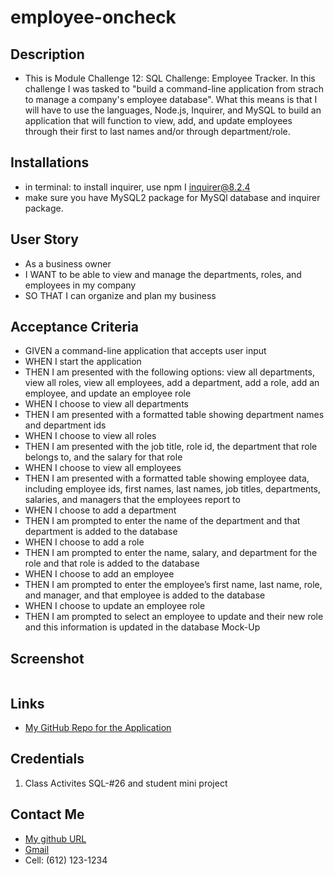 # employee-oncheck

## Description
- This is Module Challenge 12: SQL Challenge: Employee Tracker. In this challenge I was tasked to "build a command-line application from strach to manage a company's employee database". What this means is that I will have to use the languages, Node.js, Inquirer, and MySQL to build an application that will function to view, add, and update employees through their first to last names and/or through department/role. 

## Installations
- in terminal: to install inquirer, use npm I inquirer@8.2.4
- make sure you have MySQL2 package  for MySQl database and inquirer package. 

## User Story
* As a business owner
* I WANT to be able to view and manage the departments, roles, and employees in my company
* SO THAT I can organize and plan my business

## Acceptance Criteria 
* GIVEN a command-line application that accepts user input
* WHEN I start the application
* THEN I am presented with the following options: view all departments, view all roles, view all employees, add a department, add a role, add an employee, and update an employee role
* WHEN I choose to view all departments
* THEN I am presented with a formatted table showing department names and department ids
* WHEN I choose to view all roles
* THEN I am presented with the job title, role id, the department that role belongs to, and the salary for that role
* WHEN I choose to view all employees
* THEN I am presented with a formatted table showing employee data, including employee ids, first names, last names, job titles, departments, salaries, and managers that the employees report to
* WHEN I choose to add a department
* THEN I am prompted to enter the name of the department and that department is added to the database
* WHEN I choose to add a role
* THEN I am prompted to enter the name, salary, and department for the role and that role is added to the database
* WHEN I choose to add an employee
* THEN I am prompted to enter the employee’s first name, last name, role, and manager, and that employee is added to the database
* WHEN I choose to update an employee role
* THEN I am prompted to select an employee to update and their new role and this information is updated in the database
Mock-Up

## Screenshot 
![]()


## Links
* [My GitHub Repo for the Application](https://github.com/Jakkiexplore/employee-oncheck)


## Credentials
1. Class Activites SQL-#26 and student mini project



## Contact Me
- [My github URL](https://github.com/Jakkiexplore)
- [Gmail](N/A)
- Cell: (612) 123-1234 
